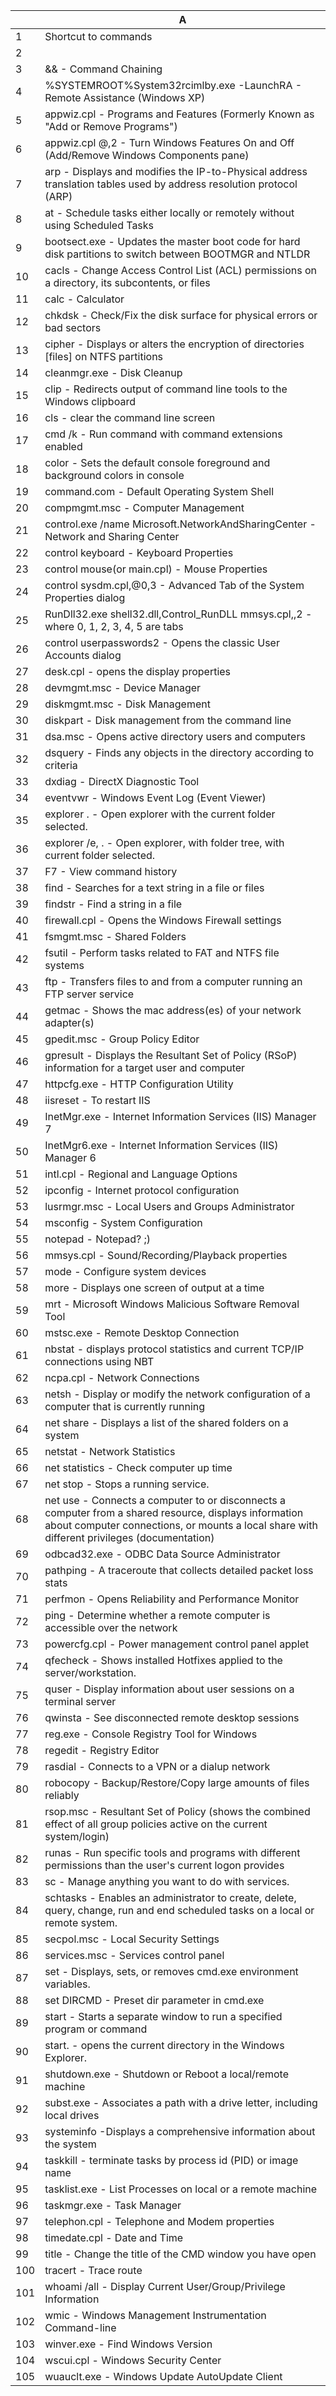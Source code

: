 |     | A                                                                                                                                                                                                        |
|-----|----------------------------------------------------------------------------------------------------------------------------------------------------------------------------------------------------------|
| 1   | Shortcut to commands                                                                                                                                                                                     |
| 2   |                                                                                                                                                                                                          |
| 3   | && - Command Chaining                                                                                                                                                                                   |
| 4   | %SYSTEMROOT%System32rcimlby.exe -LaunchRA - Remote Assistance (Windows XP)                                                                                                                      |
| 5   | appwiz.cpl - Programs and Features (Formerly Known as "Add or Remove Programs")                                                                                                                      |
| 6   | appwiz.cpl @,2 - Turn Windows Features On and Off (Add/Remove Windows Components pane)                                                                                                               |
| 7   | arp - Displays and modifies the IP-to-Physical address translation tables used by address resolution protocol (ARP)                                                                                 |
| 8   | at - Schedule tasks either locally or remotely without using Scheduled Tasks                                                                                                                            |
| 9   | bootsect.exe - Updates the master boot code for hard disk partitions to switch between BOOTMGR and NTLDR                                                                                               |
| 10  | cacls - Change Access Control List (ACL) permissions on a directory, its subcontents, or files                                                                                                        |
| 11  | calc - Calculator                                                                                                                                                                                       |
| 12  | chkdsk - Check/Fix the disk surface for physical errors or bad sectors                                                                                                                                  |
| 13  | cipher - Displays or alters the encryption of directories [files] on NTFS partitions                                                                                                                  |
| 14  | cleanmgr.exe - Disk Cleanup                                                                                                                                                                            |
| 15  | clip - Redirects output of command line tools to the Windows clipboard                                                                                                                                  |
| 16  | cls - clear the command line screen                                                                                                                                                                     |
| 17  | cmd /k - Run command with command extensions enabled                                                                                                                                                    |
| 18  | color - Sets the default console foreground and background colors in console                                                                                                                            |
| 19  | command.com - Default Operating System Shell                                                                                                                                                           |
| 20  | compmgmt.msc - Computer Management                                                                                                                                                                     |
| 21  | control.exe /name Microsoft.NetworkAndSharingCenter - Network and Sharing Center                                                                                                                      |
| 22  | control keyboard - Keyboard Properties                                                                                                                                                                  |
| 23  | control mouse(or main.cpl) - Mouse Properties                                                                                                                                                        |
| 24  | control sysdm.cpl,@0,3 - Advanced Tab of the System Properties dialog                                                                                                                                  |
| 25  | RunDll32.exe shell32.dll,Control_RunDLL mmsys.cpl,,2 - where 0, 1, 2, 3, 4, 5 are tabs                                                                                                              |
| 26  | control userpasswords2 - Opens the classic User Accounts dialog                                                                                                                                         |
| 27  | desk.cpl - opens the display properties                                                                                                                                                                |
| 28  | devmgmt.msc - Device Manager                                                                                                                                                                           |
| 29  | diskmgmt.msc - Disk Management                                                                                                                                                                         |
| 30  | diskpart - Disk management from the command line                                                                                                                                                        |
| 31  | dsa.msc - Opens active directory users and computers                                                                                                                                                   |
| 32  | dsquery - Finds any objects in the directory according to criteria                                                                                                                                      |
| 33  | dxdiag - DirectX Diagnostic Tool                                                                                                                                                                        |
| 34  | eventvwr - Windows Event Log (Event Viewer)                                                                                                                                                           |
| 35  | explorer . - Open explorer with the current folder selected.                                                                                                                                          |
| 36  | explorer /e, . - Open explorer, with folder tree, with current folder selected.                                                                                                                       |
| 37  | F7 - View command history                                                                                                                                                                               |
| 38  | find - Searches for a text string in a file or files                                                                                                                                                    |
| 39  | findstr - Find a string in a file                                                                                                                                                                       |
| 40  | firewall.cpl - Opens the Windows Firewall settings                                                                                                                                                     |
| 41  | fsmgmt.msc - Shared Folders                                                                                                                                                                            |
| 42  | fsutil - Perform tasks related to FAT and NTFS file systems                                                                                                                                             |
| 43  | ftp - Transfers files to and from a computer running an FTP server service                                                                                                                              |
| 44  | getmac - Shows the mac address(es) of your network adapter(s)                                                                                                                                       |
| 45  | gpedit.msc - Group Policy Editor                                                                                                                                                                       |
| 46  | gpresult - Displays the Resultant Set of Policy (RSoP) information for a target user and computer                                                                                                     |
| 47  | httpcfg.exe - HTTP Configuration Utility                                                                                                                                                               |
| 48  | iisreset - To restart IIS                                                                                                                                                                               |
| 49  | InetMgr.exe - Internet Information Services (IIS) Manager 7                                                                                                                                          |
| 50  | InetMgr6.exe - Internet Information Services (IIS) Manager 6                                                                                                                                         |
| 51  | intl.cpl - Regional and Language Options                                                                                                                                                               |
| 52  | ipconfig - Internet protocol configuration                                                                                                                                                              |
| 53  | lusrmgr.msc - Local Users and Groups Administrator                                                                                                                                                     |
| 54  | msconfig - System Configuration                                                                                                                                                                         |
| 55  | notepad - Notepad? ;)                                                                                                                                                                                  |
| 56  | mmsys.cpl - Sound/Recording/Playback properties                                                                                                                                                        |
| 57  | mode - Configure system devices                                                                                                                                                                         |
| 58  | more - Displays one screen of output at a time                                                                                                                                                          |
| 59  | mrt - Microsoft Windows Malicious Software Removal Tool                                                                                                                                                 |
| 60  | mstsc.exe - Remote Desktop Connection                                                                                                                                                                  |
| 61  | nbstat - displays protocol statistics and current TCP/IP connections using NBT                                                                                                                          |
| 62  | ncpa.cpl - Network Connections                                                                                                                                                                         |
| 63  | netsh - Display or modify the network configuration of a computer that is currently running                                                                                                             |
| 64  | net share - Displays a list of the shared folders on a system                                                                                                                                           |
| 65  | netstat - Network Statistics                                                                                                                                                                            |
| 66  | net statistics - Check computer up time                                                                                                                                                                 |
| 67  | net stop - Stops a running service.                                                                                                                                                                    |
| 68  | net use - Connects a computer to or disconnects a computer from a shared resource, displays information about computer connections, or mounts a local share with different privileges (documentation) |
| 69  | odbcad32.exe - ODBC Data Source Administrator                                                                                                                                                          |
| 70  | pathping - A traceroute that collects detailed packet loss stats                                                                                                                                        |
| 71  | perfmon - Opens Reliability and Performance Monitor                                                                                                                                                     |
| 72  | ping - Determine whether a remote computer is accessible over the network                                                                                                                               |
| 73  | powercfg.cpl - Power management control panel applet                                                                                                                                                   |
| 74  | qfecheck - Shows installed Hotfixes applied to the server/workstation.                                                                                                                                 |
| 75  | quser - Display information about user sessions on a terminal server                                                                                                                                    |
| 76  | qwinsta - See disconnected remote desktop sessions                                                                                                                                                      |
| 77  | reg.exe - Console Registry Tool for Windows                                                                                                                                                            |
| 78  | regedit - Registry Editor                                                                                                                                                                               |
| 79  | rasdial - Connects to a VPN or a dialup network                                                                                                                                                         |
| 80  | robocopy - Backup/Restore/Copy large amounts of files reliably                                                                                                                                          |
| 81  | rsop.msc - Resultant Set of Policy (shows the combined effect of all group policies active on the current system/login)                                                                              |
| 82  | runas - Run specific tools and programs with different permissions than the user's current logon provides                                                                                               |
| 83  | sc - Manage anything you want to do with services.                                                                                                                                                     |
| 84  | schtasks - Enables an administrator to create, delete, query, change, run and end scheduled tasks on a local or remote system.                                                                         |
| 85  | secpol.msc - Local Security Settings                                                                                                                                                                   |
| 86  | services.msc - Services control panel                                                                                                                                                                  |
| 87  | set - Displays, sets, or removes cmd.exe environment variables.                                                                                                                                       |
| 88  | set DIRCMD - Preset dir parameter in cmd.exe                                                                                                                                                           |
| 89  | start - Starts a separate window to run a specified program or command                                                                                                                                  |
| 90  | start. - opens the current directory in the Windows Explorer.                                                                                                                                         |
| 91  | shutdown.exe - Shutdown or Reboot a local/remote machine                                                                                                                                               |
| 92  | subst.exe - Associates a path with a drive letter, including local drives                                                                                                                              |
| 93  | systeminfo -Displays a comprehensive information about the system                                                                                                                                       |
| 94  | taskkill - terminate tasks by process id (PID) or image name                                                                                                                                          |
| 95  | tasklist.exe - List Processes on local or a remote machine                                                                                                                                             |
| 96  | taskmgr.exe - Task Manager                                                                                                                                                                             |
| 97  | telephon.cpl - Telephone and Modem properties                                                                                                                                                          |
| 98  | timedate.cpl - Date and Time                                                                                                                                                                           |
| 99  | title - Change the title of the CMD window you have open                                                                                                                                                |
| 100 | tracert - Trace route                                                                                                                                                                                   |
| 101 | whoami /all - Display Current User/Group/Privilege Information                                                                                                                                          |
| 102 | wmic - Windows Management Instrumentation Command-line                                                                                                                                                 |
| 103 | winver.exe - Find Windows Version                                                                                                                                                                      |
| 104 | wscui.cpl - Windows Security Center                                                                                                                                                                    |
| 105 | wuauclt.exe - Windows Update AutoUpdate Client                                                                                                                                                         |
